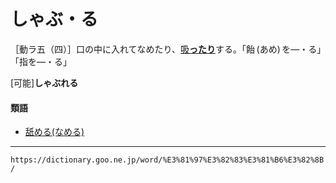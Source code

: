 # しゃぶ・る

［動ラ五（四）］口の中に入れてなめたり、[吸**ったり**](すう（吸う）)する。「飴 (あめ) を―・る」「指を―・る」

\[可能\]**しゃぶれる**

#### 類語

-   [舐める(なめる)](https://dictionary.goo.ne.jp/word/%E5%98%97%E3%82%81%E3%82%8B/#jn-165158)

---
`https://dictionary.goo.ne.jp/word/%E3%81%97%E3%82%83%E3%81%B6%E3%82%8B/`